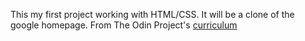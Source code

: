 This my first project working with HTML/CSS.
It will be a clone of the google homepage.
From The Odin Project's [curriculum](http://www.theodinproject.com/web-development-101/html-css)

